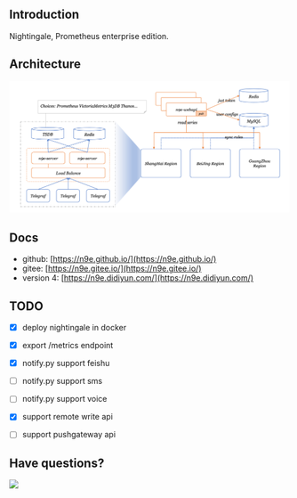 ## Introduction

Nightingale, Prometheus enterprise edition.

## Architecture

![n9e-architecture](doc/img/arch.png)

## Docs

- github: [https://n9e.github.io/](https://n9e.github.io/)
- gitee: [https://n9e.gitee.io/](https://n9e.gitee.io/)
- version 4: [https://n9e.didiyun.com/](https://n9e.didiyun.com/)

## TODO

- [x] deploy nightingale in docker
- [x] export /metrics endpoint
- [x] notify.py support feishu
- [ ] notify.py support sms
- [ ] notify.py support voice
- [x] support remote write api
- [ ] support pushgateway api


## Have questions?

<img src="https://s3-gz01.didistatic.com/n9e-pub/image/n9e-wx.png" width="200">
